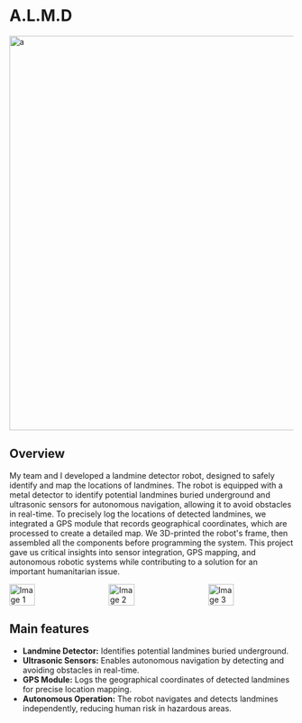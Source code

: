 # A.L.M.D
  <img width="700" alt="a"  src="https://github.com/user-attachments/assets/6c21e2eb-88cf-430d-adb6-e7da43986d53">

## Overview
My team and I developed a landmine detector robot, designed to safely identify and map the locations of landmines. The robot is equipped with a metal detector to identify potential landmines buried underground and ultrasonic sensors for autonomous navigation, allowing it to avoid obstacles in real-time. To precisely log the locations of detected landmines, we integrated a GPS module that records geographical coordinates, which are processed to create a detailed map. We 3D-printed the robot's frame, then assembled all the components before programming the system. This project gave us critical insights into sensor integration, GPS mapping, and autonomous robotic systems while contributing to a solution for an important humanitarian issue.
<div style="display: flex; justify-content: space-between;">
  <img src="link-to-your-image-1" alt="Image 1" style="width: 30%;"/>
  <img src="link-to-your-image-2" alt="Image 2" style="width: 30%;"/>
  <img src="link-to-your-image-3" alt="Image 3" style="width: 30%;"/>
</div>


## Main features
- **Landmine Detector:** Identifies potential landmines buried underground.
- **Ultrasonic Sensors:** Enables autonomous navigation by detecting and avoiding obstacles in real-time.
- **GPS Module:** Logs the geographical coordinates of detected landmines for precise location mapping.
- **Autonomous Operation:** The robot navigates and detects landmines independently, reducing human risk in hazardous areas.


